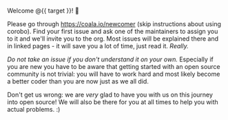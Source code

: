 Welcome @{{ target }}! :tada:

Please go through https://coala.io/newcomer (skip instructions about using corobo). Find your first issue and ask one of the maintainers to assign you to it and we'll invite you to the org. Most issues will be explained there and in linked pages - it will save you a lot of time, just read it. *Really.*

*Do not take an issue if you don't understand it on your own.* Especially if you are new you have to be aware that getting started with an open source community is not trivial: you will have to work hard and most likely become a better coder than you are now just as we all did.

Don't get us wrong: we are *very* glad to have you with us on this journey into open source! We will also be there for you at all times to help you with actual problems. :)
